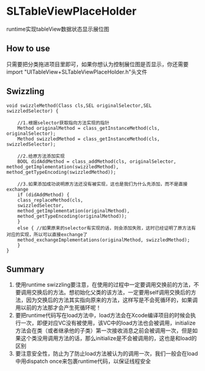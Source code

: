 # SLTableViewPlaceHolder
runtime实现tableView数据状态显示展位图

## How to use
只需要把分类拖进项目里即可，如果你想认为控制展位图是否显示，你还需要import "UITableView+SLTableViewPlaceHolder.h"头文件

## Swizzling 

``` Objective C
void swizzleMethod(Class cls,SEL originalSelector,SEL swizzledSelector) {

    //1.根据selector获取指向方法实现的指针
    Method originalMethod = class_getInstanceMethod(cls, originalSelector);
    Method swizzledMethod = class_getInstanceMethod(cls, swizzledSelector);

    //2.给原方法添加实现
    BOOL didAddMethod = class_addMethod(cls, originalSelector, method_getImplementation(swizzledMethod), method_getTypeEncoding(swizzledMethod));

    //3.如果添加成功说明原方法还没有被实现，这也是我们为什么先添加，而不是直接exchange
    if (didAddMethod) {
    class_replaceMethod(cls,
    swizzledSelector,
    method_getImplementation(originalMethod),
    method_getTypeEncoding(originalMethod));
    } 
    else { //如果原来的selector有实现的话，则会添加失败，这时已经证明了原方法有对应的实现，所以可以直接exchange了
    method_exchangeImplementations(originalMethod, swizzledMethod);
    }
}

```

## Summary

1. 使用runtime swizzling要注意，在使用的过程中一定要调用交换前的方法，不要调用交换后的方法。想初始化父类的该方法，一定要用self调用交换后的方法，因为交换后的方法其实指向原来的方法，这样写是不会死循环的，如果调用以前的方法那才会产生死循环呢！
2. 要把runtime代码写在load方法中，load方法会在Xcode编译项目的时候会执行一次，即便对应VC没有被使用，该VC中的load方法也会被调用，initialize方法会在类（或者继承他的子类）第一次接收消息之前会被调用一次，但是如果这个类没用调用方法的话，那么initialize是不会被调用的，这也是和load的区别
3. 要注意安全性，防止为了防止load方法被认为的调用一次，我们一般会在load中用dispatch once来包裹runtime代码，以保证线程安全


